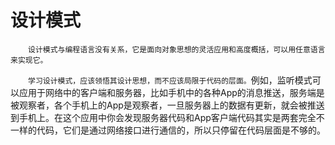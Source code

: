 # 设计模式

&emsp;&emsp;`设计模式与编程语言没有关系，它是面向对象思想的灵活应用和高度概括，可以用任意语言来实现它。`

&emsp;&emsp;`学习设计模式，应该领悟其设计思想，而不应该局限于代码的层面。`例如，监听模式可以应用于网络中的客户端和服务器，比如手机中的各种App的消息推送，服务端是被观察者，各个手机上的App是观察者，一旦服务器上的数据有更新，就会被推送到手机上。在这个应用中你会发现服务器代码和App客户端代码其实是两套完全不一样的代码，它们是通过网络接口进行通信的，所以只停留在代码层面是不够的。